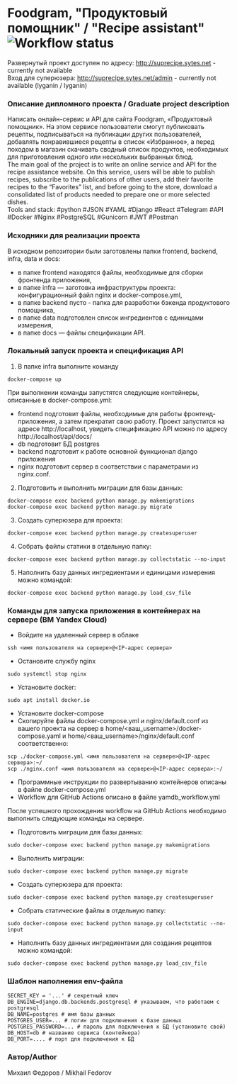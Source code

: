 # Foodgram, "Продуктовый помощник" / "Recipe assistant" ![Workflow status](https://github.com/MihaFedo/foodgram-project-react/actions/workflows/foodgram_workflow.yml/badge.svg)

Развернутый проект доступен по адресу: http://suprecipe.sytes.net - currently not available <br>
Вход для суперюзера: http://suprecipe.sytes.net/admin - currently not available (lyganin / lyganin)


### Описание дипломного проекта / Graduate project description
Написать онлайн-сервис и API для сайта Foodgram, «Продуктовый помощник». На этом сервисе пользователи смогут публиковать рецепты, подписываться на публикации других пользователей, добавлять понравившиеся рецепты в список «Избранное», а перед походом в магазин скачивать сводный список продуктов, необходимых для приготовления одного или нескольких выбранных блюд. <br>
The main goal of the project is to write an online service and API for the recipe assistance website. On this service, users will be able to publish recipes, subscribe to the publications of other users, add their favorite recipes to the “Favorites” list, and before going to the store, download a consolidated list of products needed to prepare one or more selected dishes. <br>
Tools and stack: #python #JSON #YAML #Django #React #Telegram #API #Docker #Nginx #PostgreSQL #Gunicorn #JWT #Postman

### Исходники для реализации проекта
В исходном репозитории были заготовлены папки frontend, backend, infra, data и docs:
- в папке frontend находятся файлы, необходимые для сборки фронтенда приложения,
- в папке infra — заготовка инфраструктуры проекта: конфигурационный файл nginx и docker-compose.yml,
- в папке backend пусто - папка для разработки бэкенда продуктового помощника,
- в папке data подготовлен список ингредиентов с единицами измерения,
- в папке docs — файлы спецификации API.

### Локальный запуск проекта и спецификация API
1. В папке infra выполните команду
```
docker-compose up
``` 
При выполнении команды запустятся следующие контейнеры, описанные в docker-compose.yml:
- frontend подготовит файлы, необходимые для работы фронтенд-приложения, а затем прекратит свою работу. 
Проект запустится на адресе http://localhost, увидеть спецификацию API можно по адресу http://localhost/api/docs/
- db подготовит БД postgres
- backend подготовит к работе основной функционал django приложения
- nginx подготовит сервер в соответствии с параметрами из nginx.conf.
2. Подготовить и выполнить миграции для базы данных:
```
docker-compose exec backend python manage.py makemigrations
docker-compose exec backend python manage.py migrate
```
3. Создать суперюзера для проекта:
```
docker-compose exec backend python manage.py createsuperuser
```
4. Собрать файлы статики в отдельную папку:
```
docker-compose exec backend python manage.py collectstatic --no-input
```
5. Наполнить базу данных ингредиентами и единицами измерения можно командой:
```
docker-compose exec backend python manage.py load_csv_file
```

### Команды для запуска приложения в контейнерах на сервере (ВМ Yandex Cloud)
- Войдите на удаленный сервер в облаке
```
ssh <имя пользователя на сервере>@<IP-адрес сервера>
```
- Остановите службу nginx
```
sudo systemctl stop nginx
```
- Установите docker:
```
sudo apt install docker.io
```
- Установите docker-compose
- Скопируйте файлы docker-compose.yml и nginx/default.conf из вашего проекта на сервер в home/<ваш_username>/docker-compose.yaml и home/<ваш_username>/nginx/default.conf соответственно:
```
scp ./docker-compose.yml <имя пользователя на сервере>@<IP-адрес сервера>:~/
scp ./nginx.conf <имя пользователя на сервере>@<IP-адрес сервера>:~/
```
- Программные инструкции по развертыванию контейнеров описаны в файле docker-compose.yml
- Workflow для GitHub Actions описано в файле yamdb_workflow.yml

После успешного прохождения workflow на GitHub Actions необходимо выполнить следующие команды на сервере.

- Подготовить миграции для базы данных:
```
sudo docker-compose exec backend python manage.py makemigrations
```
- Выполнить миграции:
```
sudo docker-compose exec backend python manage.py migrate
```
- Создать суперюзера для проекта:
```
sudo docker-compose exec backend python manage.py createsuperuser
```
- Собрать статические файлы в отдельную папку:
```
sudo docker-compose exec backend python manage.py collectstatic --no-input
```
- Наполнить базу данных ингредиентами для создания рецептов можно командой:
```
sudo docker-compose exec backend python manage.py load_csv_file
```

### Шаблон наполнения env-файла
```
SECRET_KEY = '...' # секретный ключ
DB_ENGINE=django.db.backends.postgresql # указываем, что работаем с postgresql
DB_NAME=postgres # имя базы данных
POSTGRES_USER=... # логин для подключения к базе данных
POSTGRES_PASSWORD=... # пароль для подключения к БД (установите свой)
DB_HOST=db # название сервиса (контейнера)
DB_PORT=.... # порт для подключения к БД
```

### Автор/Author 
Михаил Федоров / Mikhail Fedorov
